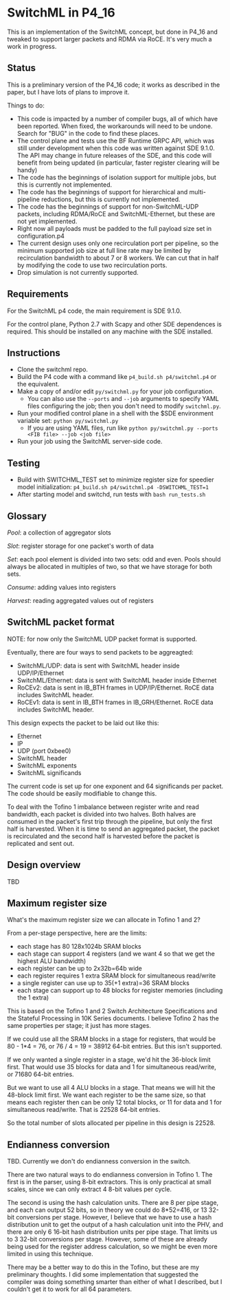 SwitchML in P4_16
=================

This is an implementation of the SwitchML concept, but done in P4_16
and tweaked to support larger packets and RDMA via RoCE. It's very
much a work in progress.


Status
------

This is a preliminary version of the P4_16 code; it works as described
in the paper, but I have lots of plans to improve it.

Things to do:
* This code is impacted by a number of compiler bugs, all of which
  have been reported. When fixed, the workarounds will need to be
  undone. Search for "BUG" in the code to find these places.
* The control plane and tests use the BF Runtime GRPC API, which was
  still under development when this code was written against SDE
  9.1.0. The API may change in future releases of the SDE, and this
  code will benefit from being updated (in particular, faster register
  clearing will be handy)
* The code has the beginnings of isolation support for multiple jobs,
  but this is currently not implemented.
* The code has the beginnings of support for hierarchical and
  multi-pipeline reductions, but this is currently not implemented.
* The code has the beginnings of support for non-SwitchML-UDP packets,
  including RDMA/RoCE and SwitchML-Ethernet, but these are not yet
  implemented.
* Right now all payloads must be padded to the full payload size set
  in configuration.p4
* The current design uses only one recirculation port per pipeline, so
  the minimum supported job size at full line rate may be limited by
  recirculation bandwidth to about 7 or 8 workers. We can cut that in
  half by modifying the code to use two recirculation ports.
* Drop simulation is not currently supported.

Requirements
------------

For the SwitchML p4 code, the main requirement is SDE 9.1.0.

For the control plane, Python 2.7 with Scapy and other SDE dependences
is required. This should be installed on any machine with the SDE
installed. 


Instructions
------------

* Clone the switchml repo.
* Build the P4 code with a command like ```p4_build.sh p4/switchml.p4``` or the equivalent.
* Make a copy of and/or edit ```py/switchml.py``` for your job configuration.
  * You can also use the ```--ports``` and ```--job``` arguments to specify YAML files configuring the job; then you don't need to modify ```switchml.py```.
* Run your modified control plane in a shell with the $SDE environment variable set: ```python py/switchml.py```
  * If you are using YAML files, run like ```python py/switchml.py --ports <FIB file> --job <job file>```
* Run your job using the SwitchML server-side code.

Testing
-------

* Build with SWITCHML_TEST set to minimize register size for speedier
  model initialization:
  ```p4_build.sh p4/switchml.p4 -DSWITCHML_TEST=1```
* After starting model and switchd, run tests with ```bash run_tests.sh```

Glossary
--------

*Pool*: a collection of aggregator slots

*Slot*: register storage for one packet's worth of data

*Set*: each pool element is divided into two sets: odd and even. Pools should
always be allocated in multiples of two, so that we have storage for
both sets.

*Consume*: adding values into registers

*Harvest*: reading aggregated values out of registers


SwitchML packet format
----------------------

NOTE: for now only the SwitchML UDP packet format is supported.
 
Eventually, there are four ways to send packets to be aggreagted:
* SwitchML/UDP: data is sent with SwitchML header inside UDP/IP/Ethernet
* SwitchML/Ethernet: data is sent with SwitchML header inside Ethernet
* RoCEv2: data is sent in IB_BTH frames in UDP/IP/Ethernet. RoCE data includes SwitchML header.
* RoCEv1: data is sent in IB_BTH frames in IB_GRH/Ethernet. RoCE data includes SwitchML header.


This design expects the packet to be laid out like this:
* Ethernet
* IP
* UDP (port 0xbee0)
* SwitchML header
* SwitchML exponents
* SwitchML significands

The current code is set up for one exponent and 64 significands per
packet. The code should be easily modifiable to change this.

To deal with the Tofino 1 imbalance between register write and read
bandwidth, each packet is divided into two halves. Both halves are
consumed in the packet's first trip through the pipeline, but only the
first half is harvested. When it is time to send an aggregated packet,
the packet is recirculated and the second half is harvested before the
packet is replicated and sent out.


Design overview
---------------

TBD

Maximum register size
---------------------

What's the maximum register size we can allocate in Tofino 1 and 2?

From a per-stage perspective, here are the limits:
* each stage has 80 128x1024b SRAM blocks
* each stage can support 4 registers (and we want 4 so that we get the
  highest ALU bandwidth)
* each register can be up to 2x32b=64b wide
* each register requires 1 extra SRAM block for simultaneous read/write
* a single register can use up to 35(+1 extra)=36 SRAM blocks
* each stage can support up to 48 blocks for register memories (including the 1 extra)

This is based on the Tofino 1 and 2 Switch Architecture Specifications
and the Stateful Processing in 10K Series documents. I believe Tofino
2 has the same properties per stage; it just has more stages.

If we could use all the SRAM blocks in a stage for registers, that
would be 80 - 1*4 = 76, or 76 / 4 = 19 = 38912 64-bit entries. But
this isn't supported.

If we only wanted a single register in a stage, we'd hit the 36-block
limit first. That would use 35 blocks for data and 1 for simultaneous
read/write, or 71680 64-bit entries.

But we want to use all 4 ALU blocks in a stage. That means we will hit
the 48-block limit first. We want each register to be the same size,
so that means each register then can be only 12 total blocks, or 11
for data and 1 for simultaneous read/write. That is 22528 64-bit
entries.

So the total number of slots allocated per pipeline in this design is
22528.

Endianness conversion
---------------------

TBD. Currently we don't do endianness conversion in the switch.

There are two natural ways to do endianness conversion in
Tofino 1. The first is in the parser, using 8-bit extractors. This is
only practical at small scales, since we can only extract 4 8-bit
values per cycle.

The second is using the hash calculation units. There are 8 per pipe
stage, and each can output 52 bits, so in theory we could do 8*52=416,
or 13 32-bit conversions per stage. However, I believe that we have to
use a hash distribution unit to get the output of a hash calculation
unit into the PHV, and there are only 6 16-bit hash distribution units
per pipe stage. That limits us to 3 32-bit conversions per
stage. However, some of these are already being used for the register
address calculation, so we might be even more limited in using this
technique.

There may be a better way to do this in the Tofino, but these are my
preliminary thoughts. I did some implementation that suggested the
compiler was doing something smarter than either of what I described,
but I couldn't get it to work for all 64 parameters.

